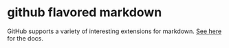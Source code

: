# github flavored markdown

GitHub supports a variety of interesting extensions for markdown. [See here](https://docs.github.com/en/get-started/writing-on-github/working-with-advanced-formatting/organizing-information-with-collapsed-sections) for the docs.
